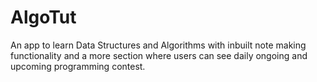 # AlgoTut
An app to learn Data Structures and Algorithms with inbuilt note making functionality and a more section where users can see daily ongoing and upcoming programming contest.

